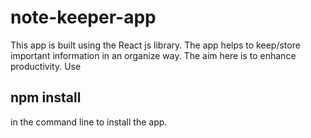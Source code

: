 # note-keeper-app
This app is built using the React js library. The app helps to keep/store important information in an organize way. 
The aim here is to enhance productivity.
Use 
## npm install 
in the command line to install the app.
